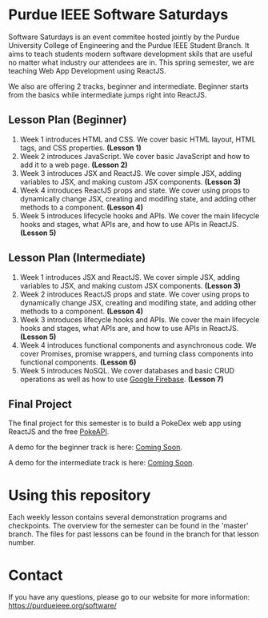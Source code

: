 # Purdue IEEE Software Saturdays

Software Saturdays is an event commitee hosted jointly by the Purdue University College of Engineering and the Purdue IEEE Student Branch.
It aims to teach students modern software development skils that are useful no matter what industry our attendees are in.
This spring semester, we are teaching Web App Development using ReactJS.

We also are offering 2 tracks, beginner and intermediate. Beginner starts from the basics while intermediate jumps right into ReactJS.

## Lesson Plan (Beginner)

1. Week 1 introduces HTML and CSS. We cover basic HTML layout, HTML tags, and CSS properties. **(Lesson 1)**
2. Week 2 introduces JavaScript. We cover basic JavaScript and how to add it to a web page. **(Lesson 2)**
3. Week 3 introduces JSX and ReactJS. We cover simple JSX, adding variables to JSX, and making custom JSX components. **(Lesson 3)**
4. Week 4 introduces ReactJS props and state. We cover using props to dynamically change JSX, creating and modifing state, and adding other methods to a component. **(Lesson 4)**
5. Week 5 introduces lifecycle hooks and APIs. We cover the main lifecycle hooks and stages, what APIs are, and how to use APIs in ReactJS. **(Lesson 5)**

## Lesson Plan (Intermediate)

1. Week 1 introduces JSX and ReactJS. We cover simple JSX, adding variables to JSX, and making custom JSX components. **(Lesson 3)**
2. Week 2 introduces ReactJS props and state. We cover using props to dynamically change JSX, creating and modifing state, and adding other methods to a component. **(Lesson 4)**
3. Week 3 introduces lifecycle hooks and APIs. We cover the main lifecycle hooks and stages, what APIs are, and how to use APIs in ReactJS. **(Lesson 5)**
4. Week 4 introduces functional components and asynchronous code. We cover Promises, promise wrappers, and turning class components into functional components. **(Lesson 6)**
5. Week 5 introduces NoSQL. We cover databases and basic CRUD operations as well as how to use [Google Firebase](https://firebase.google.com). **(Lesson 7)**

## Final Project

The final project for this semester is to build a PokeDex web app using ReactJS and the free [PokeAPI](https://pokeapi.co).

A demo for the beginner track is here: [Coming Soon](#).

A demo for the intermediate track  is here: [Coming Soon](#).

# Using this repository

Each weekly lesson contains several demonstration programs and checkpoints. The overview for the semester can be found in the 'master' branch.
The files for past lessons can be found in the branch for that lesson number.

# Contact

If you have any questions, please go to our website for more information:
https://purdueieee.org/software/
